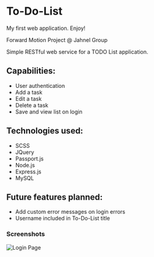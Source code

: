 # To-Do-List
My first web application. Enjoy!

Forward Motion Project @ Jahnel Group

Simple RESTful web service for a TODO List application.

Capabilities:
-
- User authentication
- Add a task
- Edit a task
- Delete a task
- Save and view list on login

Technologies used:
-
- SCSS
- JQuery
- Passport.js
- Node.js
- Express.js
- MySQL

Future features planned:
-
- Add custom error messages on login errors
- Username included in To-Do-List title

### **Screenshots**

![Login Page](/Screenshots/login-page-SS.jpg)
